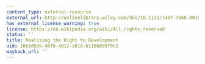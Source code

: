 ```yaml
---
content_type: external-resource
external_url: http://onlinelibrary.wiley.com/doi/10.1111/1467-7660.00167/abstract
has_external_license_warning: true
license: https://en.wikipedia.org/wiki/All_rights_reserved
status: ''
title: Realising the Right to Development
uid: 1061d5eb-46f6-4012-a81d-b110b099f0c2
wayback_url: ''
---
```

